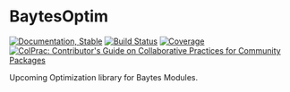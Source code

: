 # BaytesOptim

<!---
![logo](docs/src/assets/logo.svg)
[![CI](xxx)](xxx)
[![arXiv article](xxx)](xxx)
-->

[![Documentation, Stable](https://img.shields.io/badge/docs-stable-blue.svg)](https://paschermayr.github.io/BaytesOptim.jl/)
[![Build Status](https://github.com/paschermayr/BaytesOptim.jl/actions/workflows/CI.yml/badge.svg?branch=main)](https://github.com/paschermayr/BaytesOptim.jl/actions/workflows/CI.yml?query=branch%3Amain)
[![Coverage](https://codecov.io/gh/paschermayr/BaytesOptim.jl/branch/main/graph/badge.svg)](https://codecov.io/gh/paschermayr/BaytesOptim.jl)
[![ColPrac: Contributor's Guide on Collaborative Practices for Community Packages](https://img.shields.io/badge/ColPrac-Contributor's%20Guide-blueviolet)](https://github.com/SciML/ColPrac)

Upcoming Optimization library for Baytes Modules.
